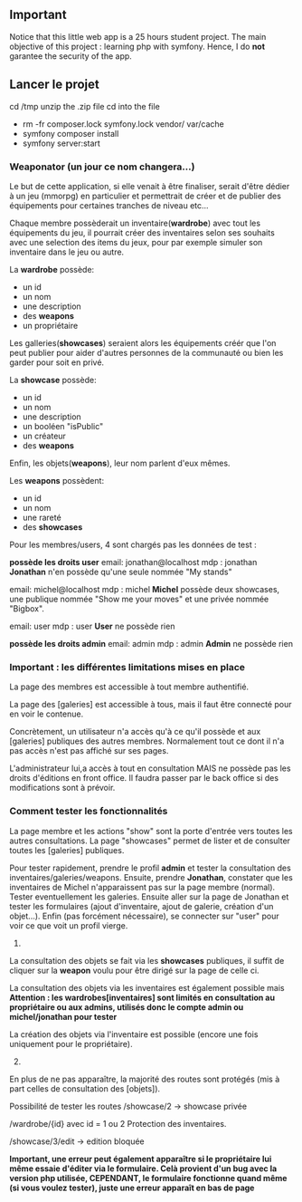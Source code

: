## Important

Notice that this little web app is a 25 hours student project. The main objective of this project : learning php with symfony.
Hence, I do **not** garantee the security of the app.


## Lancer le projet

cd /tmp
unzip the .zip file
cd into the file
- rm -fr composer.lock symfony.lock vendor/ var/cache
- symfony composer install
- symfony server:start


### Weaponator (un jour ce nom changera...)

Le but de cette application, si elle venait à être finaliser, serait d'être dédier à un jeu (mmorpg) en particulier et permettrait de créer et de publier des équipements pour certaines tranches de niveau etc... 

Chaque membre possèderait un inventaire(**wardrobe**) avec tout les équipements du jeu, il pourrait créer des inventaires selon ses souhaits avec une selection des items du jeux, pour par exemple simuler son inventaire dans le jeu ou autre. 

La **wardrobe** possède:
- un id
- un nom
- une description
- des **weapons**
- un propriétaire



Les galleries(**showcases**) seraient alors les équipements créér que l'on peut publier pour aider d'autres personnes de la communauté ou bien les garder pour soit en privé. 

La **showcase** possède:
- un id
- un nom
- une description
- un booléen "isPublic"
- un créateur
- des **weapons**


Enfin, les objets(**weapons**), leur nom parlent d'eux mêmes.

Les **weapons** possèdent:
- un id
- un nom
- une rareté
- des **showcases**


Pour les membres/users, 4 sont chargés pas les données de test :

**possède les droits user**
email: jonathan@localhost
mdp :  jonathan
**Jonathan** n'en possède qu'une seule nommée "My stands"

email: michel@localhost
mdp :  michel
**Michel** possède deux showcases, une publique nommée "Show me your moves" et une privée nommée "Bigbox".

email: user
mdp :  user
**User** ne possède rien

**possède les droits admin**
email: admin
mdp :  admin
**Admin** ne possède rien

### Important : les différentes limitations mises en place

La page des membres est accessible à tout membre authentifié.

La page des [galeries] est accessible à tous, mais il faut être connecté pour en voir le contenue. 


Concrètement, un utilisateur n'a accès qu'à ce qu'il possède et aux [galeries] publiques des autres membres. Normalement tout ce dont il n'a pas accès n'est pas affiché sur ses pages. 

L'administrateur lui,a accès à tout en consultation MAIS ne possède pas les droits d'éditions en front office. Il faudra passer par le back office si des modifications sont à prévoir. 

### Comment tester les fonctionnalités

La page membre et les actions "show" sont la porte d'entrée vers toutes les autres consultations. 
La page "showcases" permet de lister et de consulter toutes les [galeries] publiques. 

Pour tester rapidement, prendre le profil **admin** et tester la consultation des inventaires/galeries/weapons. 
Ensuite, prendre **Jonathan**, constater que les inventaires de Michel n'apparaissent pas sur la page membre (normal). Tester eventuellement les galeries.
Ensuite aller sur la page de Jonathan et tester les formulaires (ajout d'inventaire, ajout de galerie, création d'un objet...). 
Enfin (pas forcément nécessaire), se connecter sur "user" pour voir ce que voit un profil vierge. 


1)

La consultation des objets se fait via les **showcases** publiques, il suffit de cliquer sur la **weapon** voulu pour être dirigé sur la page de celle ci. 

La consultation des objets via les inventaires est également possible mais **Attention : les wardrobes[inventaires] sont limités en consultation au propriétaire ou aux admins, utilisés donc le compte admin ou michel/jonathan pour tester**

La création des objets via l'inventaire est possible (encore une fois uniquement pour le propriétaire). 

2)

En plus de ne pas apparaître, la majorité des routes sont protégés (mis à part celles de consultation des [objets]). 

Possibilité de tester les routes 
/showcase/2 -> showcase privée 

/wardrobe/{id} avec id = 1 ou 2
Protection des inventaires. 

/showcase/3/edit -> edition bloquée

**Important, une erreur peut également apparaître si le propriétaire lui même essaie d'éditer via le formulaire. Celà provient d'un bug avec la version php utilisée, CEPENDANT, le formulaire fonctionne quand même (si vous voulez tester), juste une erreur apparaît en bas de page**

